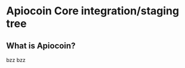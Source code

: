 Apiocoin Core integration/staging tree
=====================================

What is Apiocoin?
----------------

bzz bzz
